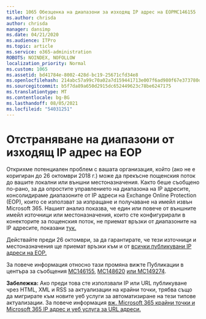 ```yaml
---
title: 1065 Обезценка на диапазони за изходящ IP адрес на EOPMC146155
ms.author: chrisda
author: chrisda
manager: dansimp
ms.date: 04/21/2020
ms.audience: ITPro
ms.topic: article
ms.service: o365-administration
ROBOTS: NOINDEX, NOFOLLOW
localization_priority: Normal
ms.custom: 1065
ms.assetid: bd41784e-8002-428d-bc19-25671cfd34e8
ms.openlocfilehash: 214abc57a99c70a02a7d159441713e007f6ad980f67e373780d4ca297f69f764
ms.sourcegitcommit: b5f7da89a650d2915dc652449623c78be6247175
ms.translationtype: MT
ms.contentlocale: bg-BG
ms.lasthandoff: 08/05/2021
ms.locfileid: "54031251"
---
```

# <a name="deprecation-of-eop-outbound-ip-address-ranges"></a>Отстраняване на диапазони от изходящ IP адрес на EOP

Открихме потенциален проблем с вашата организация, който (ако не е коригиран до 26 октомври 2018 г.) може да прекъсне пощенския поток до вашите локални или външни местоназначения. Както беше съобщено по-рано, за да опростите управлението на диапазона на IP адресите, консолидираме диапазоните от IP адреси на Exchange Online Protection (EOP), които се използват за изпращане и получаване на имейл извън Microsoft 365. Нашият анализ показва, че един или повече от външните имейл източници или местоназначения, които сте конфигурирали в конекторите за пощенския поток, не приемат връзки от диапазоните на IP адресите, показани [тук.](https://docs.microsoft.com/office365/SecurityCompliance/eop/exchange-online-protection-ip-addresses)

Действайте преди 26 октомври, за да гарантирате, че тези източници и местоназначения ще приемат връзки към и от [всички публикувани IP адреси на EOP.](https://docs.microsoft.com/office365/SecurityCompliance/eop/exchange-online-protection-ip-addresses)

За повече информация относно тази промяна вижте Публикации в центъра за съобщения [MC146155](https://portal.office.com/AdminPortal/home?switchtomodern=true#/MessageCenter?id=MC146155), [MC148620](https://portal.office.com/AdminPortal/home?switchtomodern=true#/MessageCenter?id=MC148620) [или MC149274](https://portal.office.com/AdminPortal/home?switchtomodern=true#/MessageCenter?id=MC149274).

**Забележка:** Ако преди това сте използвали IP или URL публикуване чрез HTML, XML и RSS за актуализации на крайни точки, трябва също да мигрирате към новите уеб услуги за автоматизиране на тези типове актуализации. За повече информация [вж. Microsoft 365 крайни точки и Microsoft 365 IP адрес и уеб услуга за URL адреси.](https://techcommunity.microsoft.com/t5/Office-365-Blog/Announcing-Office-365-endpoint-categories-and-Office-365-IP/ba-p/177638)
